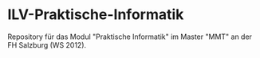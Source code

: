 ILV-Praktische-Informatik
=========================

Repository für das Modul "Praktische Informatik" im Master "MMT" an der FH Salzburg (WS 2012).